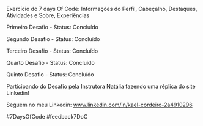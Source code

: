 Exercício do 7 days Of Code: Informações do Perfil, Cabeçalho, Destaques, Atividades e Sobre, Experiências

Primeiro Desafio - Status: Concluído

Segundo Desafio - Status: Concluído

Terceiro Desafio - Status: Concluído

Quarto Desafio - Status: Concluído

Quinto Desafio - Status: Concluído

Participando do Desafio pela Instrutora Natália fazendo uma réplica do site Linkedin!

Seguem no meu Linkedin: www.linkedin.com/in/kael-cordeiro-2a4910296

#7DaysOfCode
#feedback7DoC
